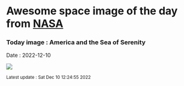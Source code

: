 
# Awesome space image of the day from [NASA](https://api.nasa.gov/)

### Today image : America and the Sea of Serenity
Date : 2022-12-10

![](https://apod.nasa.gov/apod/image/2212/22466-22467anaVantuyne900.jpg)

<small>Latest update : Sat Dec 10 12:24:55 2022</small>
        
